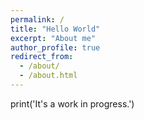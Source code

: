 ```yaml
---
permalink: /
title: "Hello World"
excerpt: "About me"
author_profile: true
redirect_from: 
  - /about/
  - /about.html
---
```


print('It's a work in progress.')